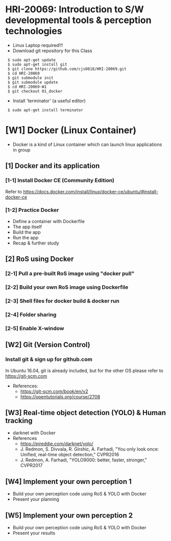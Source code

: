 # HRI-20069: Introduction to S/W developmental tools & perception technologies 

  * Linux Laptop required!!!
  * Download git repository for this Class
  ```
   $ sudo apt-get update
   $ sudo apt-get install git
   $ git clone https://github.com/cjs0818/HRI-20069.git
   $ cd HRI-20069
   $ git submodule init
   $ git submodule update
   $ cd HRI-20069-W1
   $ git checkout 01_docker
  ```
  * Install 'terminator' (a useful editor)
  ```
   $ sudo apt-get install terminator
  ```


# [W1] Docker (Linux Container)
  * Docker is a kind of Linux container which can launch linux applications in group

## [1] Docker and its application
### [1-1] Install Docker CE (Community Edition)
Refer to https://docs.docker.com/install/linux/docker-ce/ubuntu/#install-docker-ce  

### [1-2] Practice Docker
  * Define a container with Dockerfile
  * The app itself
  * Build the app
  * Run the app
  * Recap & further study

## [2] RoS using Docker
### [2-1] Pull a pre-built RoS image using "docker pull"
### [2-2] Build your own RoS image using Dockerfile
### [2-3] Shell files for docker build & docker run
### [2-4] Folder sharing
### [2-5] Enable X-window


## [W2] Git (Version Control)

### Install git & sign up for github.com
In Ubuntu 16.04, git is already included, but for the other OS please refer to https://git-scm.com

  * References:
    * https://git-scm.com/book/en/v2
    * https://opentutorials.org/course/2708


## [W3] Real-time object detection (YOLO) & Human tracking
  * darknet with Docker
  * References
    * https://pjreddie.com/darknet/yolo/ 
    * J. Redmon, S. Divvala, R. Girshic, A. Farhadi, "You only look once: Unified, real-time object detection," CVPR2016
    * J. Redmon, A. Farhadi, "YOLO9000: better, faster, stronger," CVPR2017


## [W4] Implement your own perception 1
 * Build your own perception code using RoS & YOLO with Docker
 * Present your planning


## [W5] Implement your own perception 2
 * Build your own perception code using RoS & YOLO with Docker
 * Present your results
